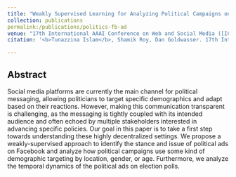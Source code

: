```yaml
---
title: "Weakly Supervised Learning for Analyzing Political Campaigns on Facebook"
collection: publications
permalink:/publications/politics-fb-ad
venue: "17th International AAAI Conference on Web and Social Media ([ICWSM-2023](https://www.icwsm.org/2022/index.html/))"
citation: '<b>Tunazzina Islam</b>, Shamik Roy, Dan Goldwasser. 17th International AAAI Conference on Web and Social Media (ICWSM 2023).'

--- 
```


## Abstract
Social media platforms are currently the main channel for political messaging, allowing politicians to target specific demographics and adapt based on their reactions. However, making this communication transparent is challenging, as the messaging is tightly coupled with its intended audience and often echoed by multiple stakeholders interested in advancing specific policies. Our goal in this paper is to take a first step towards understanding these highly decentralized settings. We propose a weakly-supervised approach to identify the stance and issue of political ads on Facebook and analyze how political campaigns use some kind of demographic targeting by location, gender, or age. Furthermore, we analyze the temporal dynamics of the political ads on election polls.
